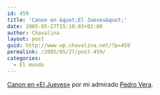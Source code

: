 ```yaml
---
id: 459
title: 'Canon en &quot;El Jueves&quot;'
date: 2005-05-27T15:10:03+02:00
author: Chavalina
layout: post
guid: http://www.wp.chavalina.net/?p=459
permalink: /2005/05/27/post-459/
categories:
  - El mundo
---
```

<a href="http://www.proyectoisla.com/mangasverdes/?p=848" target="_blank">Canon en «El Jueves»</a> por mi admirado <a href="http://www.chavalina.net/comentar.php?idpost=439" target="_blank">Pedro Vera</a>.